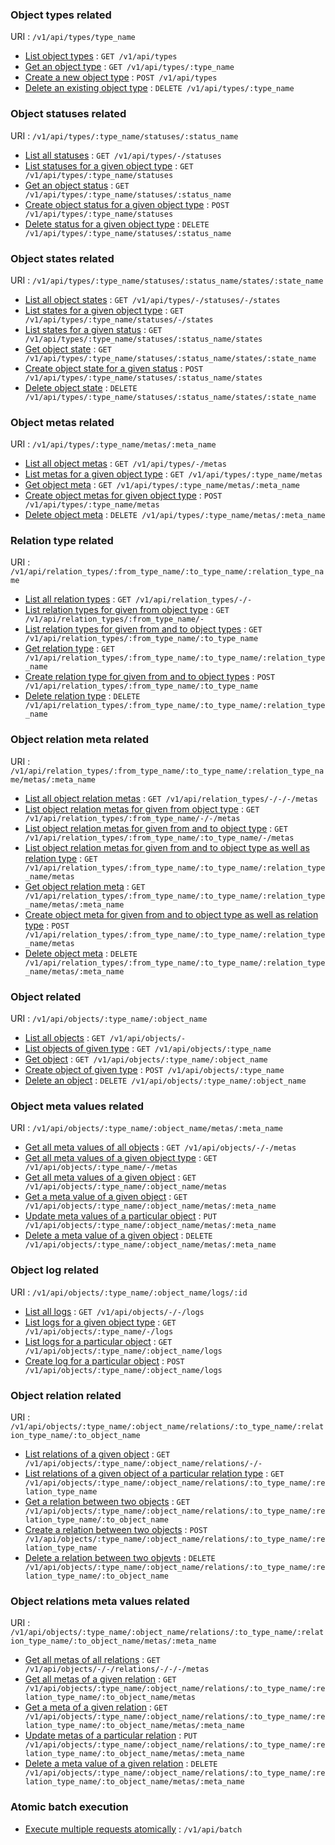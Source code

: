 ### Object types related
URI : `/v1/api/types/type_name`
* [List object types](types/list.md) : `GET /v1/api/types`
* [Get an object type](types/get.md) : `GET /v1/api/types/:type_name`
* [Create a new object type](types/create.md) : `POST /v1/api/types`
* [Delete an existing object type](types/delete.md) : `DELETE /v1/api/types/:type_name`

### Object statuses related
URI : `/v1/api/types/:type_name/statuses/:status_name`
* [List all statuses](statuses/list.md) : `GET /v1/api/types/-/statuses`
* [List statuses for a given object type](statuses/list.md) : `GET /v1/api/types/:type_name/statuses`
* [Get an object status](statuses/get.md) : `GET /v1/api/types/:type_name/statuses/:status_name`
* [Create object status for a given object type](statuses/create.md) : `POST /v1/api/types/:type_name/statuses`
* [Delete status for a given object type](statuses/delete.md) : `DELETE /v1/api/types/:type_name/statuses/:status_name`

### Object states related
URI : `/v1/api/types/:type_name/statuses/:status_name/states/:state_name`
* [List all object states](states/list.md) : `GET /v1/api/types/-/statuses/-/states`
* [List states for a given object type](states/list.md) : `GET /v1/api/types/:type_name/statuses/-/states`
* [List states for a given status](states/list.md) : `GET /v1/api/types/:type_name/statuses/:status_name/states`
* [Get object state](states/get.md) : `GET /v1/api/types/:type_name/statuses/:status_name/states/:state_name`
* [Create object state for a given status](states/create.md) : `POST /v1/api/types/:type_name/statuses/:status_name/states`
* [Delete object state](states/delete.md) : `DELETE /v1/api/types/:type_name/statuses/:status_name/states/:state_name`

### Object metas related
URI : `/v1/api/types/:type_name/metas/:meta_name`
* [List all object metas](object_metas/list.md) : `GET /v1/api/types/-/metas`
* [List metas for a given object type](object_metas/list.md) : `GET /v1/api/types/:type_name/metas`
* [Get object meta](object_metas/get.md) : `GET /v1/api/types/:type_name/metas/:meta_name`
* [Create object metas for given object type](object_metas/create.md) : `POST /v1/api/types/:type_name/metas`
* [Delete object meta](object_metas/delete.md) : `DELETE /v1/api/types/:type_name/metas/:meta_name`

### Relation type related
URI : `/v1/api/relation_types/:from_type_name/:to_type_name/:relation_type_name`
* [List all relation types](relation_types/list.md) : `GET /v1/api/relation_types/-/-`
* [List relation types for given from object type](relation_types/list.md) : `GET /v1/api/relation_types/:from_type_name/-`
* [List relation types for given from and to object types](relation_types/list.md) : `GET /v1/api/relation_types/:from_type_name/:to_type_name`
* [Get relation type](relation_types/get.md) : `GET /v1/api/relation_types/:from_type_name/:to_type_name/:relation_type_name`
* [Create relation type for given from and to object types](relation_types/create.md) : `POST /v1/api/relation_types/:from_type_name/:to_type_name`
* [Delete relation type](relation_types/delete.md) : `DELETE /v1/api/relation_types/:from_type_name/:to_type_name/:relation_type_name`

### Object relation meta related
URI : `/v1/api/relation_types/:from_type_name/:to_type_name/:relation_type_name/metas/:meta_name`
* [List all object relation metas](relation_metas/list.md) : `GET /v1/api/relation_types/-/-/-/metas`
* [List object relation metas for given from object type](relation_metas/list.md) : `GET /v1/api/relation_types/:from_type_name/-/-/metas`
* [List object relation metas for given from and to object type](relation_metas/list.md) : `GET /v1/api/relation_types/:from_type_name/:to_type_name/-/metas`
* [List object relation metas for given from and to object type as well as relation type](relation_metas/list.md) : `GET /v1/api/relation_types/:from_type_name/:to_type_name/:relation_type_name/metas`
* [Get object relation meta](relation_metas/get.md) : `GET /v1/api/relation_types/:from_type_name/:to_type_name/:relation_type_name/metas/:meta_name`
* [Create object meta for given from and to object type as well as relation type](relation_metas/create.md) : `POST /v1/api/relation_types/:from_type_name/:to_type_name/:relation_type_name/metas`
* [Delete object meta](relation_metas/delete.md) : `DELETE /v1/api/relation_types/:from_type_name/:to_type_name/:relation_type_name/metas/:meta_name`

### Object related
URI : `/v1/api/objects/:type_name/:object_name`
* [List all objects](objects/list.md) : `GET /v1/api/objects/-`
* [List objects of given type](objects/list.md) : `GET /v1/api/objects/:type_name`
* [Get object](objects/get.md) : `GET /v1/api/objects/:type_name/:object_name`
* [Create object of given type](objects/create.md) : `POST /v1/api/objects/:type_name`
* [Delete an object](objects/delete.md) : `DELETE /v1/api/objects/:type_name/:object_name`

### Object meta values related
URI : `/v1/api/objects/:type_name/:object_name/metas/:meta_name`
* [Get all meta values of all objects](object_meta_values/list.md) : `GET /v1/api/objects/-/-/metas`
* [Get all meta values of a given object type](object_meta_values/list.md) : `GET /v1/api/objects/:type_name/-/metas`
* [Get all meta values of a given object](object_meta_values/list.md) : `GET /v1/api/objects/:type_name/:object_name/metas`
* [Get a meta value of a given object](object_meta_values/get.md) : `GET /v1/api/objects/:type_name/:object_name/metas/:meta_name`
* [Update meta values of a particular object](object_meta_values/update.md) : `PUT /v1/api/objects/:type_name/:object_name/metas/:meta_name`
* [Delete a meta value of a given object](object_meta_values/delete.md) : `DELETE /v1/api/objects/:type_name/:object_name/metas/:meta_name`

### Object log related
URI : `/v1/api/objects/:type_name/:object_name/logs/:id`
* [List all logs](logs/list.md) : `GET /v1/api/objects/-/-/logs`
* [List logs for a given object type](logs/list.md) : `GET /v1/api/objects/:type_name/-/logs`
* [List logs for a particular object](logs/list.md) : `GET /v1/api/objects/:type_name/:object_name/logs`
* [Create log for a particular object](logs/create.md) : `POST /v1/api/objects/:type_name/:object_name/logs`

### Object relation related
URI : `/v1/api/objects/:type_name/:object_name/relations/:to_type_name/:relation_type_name/:to_object_name`
* [List relations of a given object](relations/list.md) : `GET /v1/api/objects/:type_name/:object_name/relations/-/-`
* [List relations of a given object of a particular relation type](relations/list.md) : `GET /v1/api/objects/:type_name/:object_name/relations/:to_type_name/:relation_type_name`
* [Get a relation between two objects](relations/get.md) : `GET /v1/api/objects/:type_name/:object_name/relations/:to_type_name/:relation_type_name/:to_object_name`
* [Create a relation between two objects](relations/create.md) : `POST /v1/api/objects/:type_name/:object_name/relations/:to_type_name/:relation_type_name`
* [Delete a relation between two objevts](relations/delete.md) : `DELETE /v1/api/objects/:type_name/:object_name/relations/:to_type_name/:relation_type_name/:to_object_name`

### Object relations meta values related
URI : `/v1/api/objects/:type_name/:object_name/relations/:to_type_name/:relation_type_name/:to_object_name/metas/:meta_name`
* [Get all metas of all relations](relation_meta_values/list.md) : `GET /v1/api/objects/-/-/relations/-/-/-/metas`
* [Get all metas of a given relation](relation_meta_values/list.md) : `GET /v1/api/objects/:type_name/:object_name/relations/:to_type_name/:relation_type_name/:to_object_name/metas`
* [Get a meta of a given relation](relation_meta_values/list.md) : `GET /v1/api/objects/:type_name/:object_name/relations/:to_type_name/:relation_type_name/:to_object_name/metas/:meta_name`
* [Update metas of a particular relation](relation_meta_values/update.md) : `PUT /v1/api/objects/:type_name/:object_name/relations/:to_type_name/:relation_type_name/:to_object_name/metas/:meta_name`
* [Delete a meta value of a given relation](relation_meta_values/delete.md) : `DELETE /v1/api/objects/:type_name/:object_name/relations/:to_type_name/:relation_type_name/:to_object_name/metas/:meta_name`

### Atomic batch execution
* [Execute multiple requests atomically](batch.md) : `/v1/api/batch`
